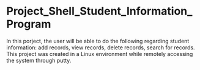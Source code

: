 # Project_Shell_Student_Information_Program
In this porject, the user will be able to do the following regarding student information: add records, view records, delete records, search for records. This project was created in a Linux environment while remotely accessing the system through putty.
